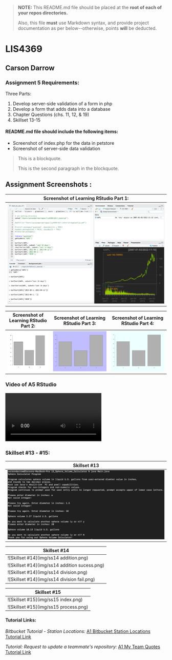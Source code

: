 > **NOTE:** This README.md file should be placed at the **root of each of your repos directories.**
>
>Also, this file **must** use Markdown syntax, and provide project documentation as per below--otherwise, points **will** be deducted.
>

# LIS4369

## Carson Darrow

### Assignment 5 Requirements:

Three Parts:

1. Develop server-side validation of a form in php
2. Develop a form that adds data into a database
3. Chapter Questions (chs. 11, 12, & 19)
4. Skillset 13-15

#### README.md file should include the following items:

* Screenshot of index.php for the data in petstore
* Screenshot of server-side data validation



> This is a blockquote.
> 
> This is the second paragraph in the blockquote.
>

## Assignment Screenshots :

| Screenshot of Learning RStudio Part 1: | 
| -------------- | 
| ![RStudio](img/RStudio.png) | 

| Screenshot of Learning RStudio Part 2: | Screenshot of Learning RStudio Part 3: | Screenshot of Learning RStudio Part 4: |
| -------------- | -------------- | -------------- |
| ![RStudio](r_tutorial/cylinder_count.png) | ![RStudio](r_tutorial/cylinder_count2.png) | ![RStudio](r_tutorial/cylinder_count3.png) | 

### Video of A5 RStudio
![Video](img/lis4369_a5_rStudio.mov)



### Skillset #13 - #15:

| Skillset #13 |
| -------------- |
| ![Skillset #13](img/ss13.png) |

| Skillset #14 |
| -------------- |
![Skillset #14](img/ss14 addition.png) | 
![Skillset #14](img/ss14 addition sucess.png) |
![Skillset #14](img/ss14 division.png) | 
![Skillset #14](img/ss14 division fail.png) | 

| Skillset #15 |
| -------------- |
![Skillset #15](img/ss15 index.png) |
![Skillset #15](img/ss15 process.png) |





#### Tutorial Links:

*Bitbucket Tutorial - Station Locations:*
[A1 Bitbucket Station Locations Tutorial Link](https://bitbucket.org/cbd19a/bitbucketstationlocations/ "Bitbucket Station Locations")

*Tutorial: Request to update a teammate's repository:*
[A1 My Team Quotes Tutorial Link](https://bitbucket.org/username/myteamquotes/ "My Team Quotes Tutorial")

